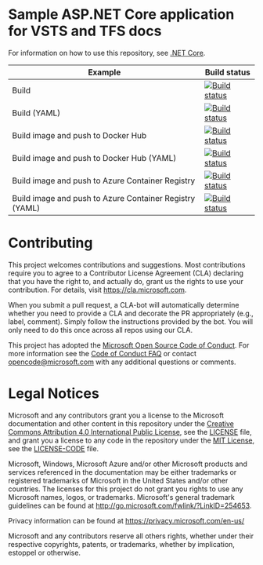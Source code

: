 # Sample ASP.NET Core application for VSTS and TFS docs

For information on how to use this repository, see [.NET Core](https://docs.microsoft.com/vsts/pipelines/languages/dotnet-core).

| Example | Build status |
|---------|--------------|
| Build | [![Build status](https://blgocubs.visualstudio.com/GitHubCheck/_apis/build/status/GitHubCheck-ASP.NETCore-CI?branch=master)](https://blgocubs.visualstudio.com/GitHubCheck/_build/latest?definitionId=18&branch=master)|
| Build (YAML) | [![Build status](https://pipelines-docs.visualstudio.com/docs/_apis/build/status/dotnetcore/dotnetcore-yaml)](https://pipelines-docs.visualstudio.com/docs/_build/latest?definitionId=2) |
| Build image and push to Docker Hub | [![Build status](https://pipelines-docs.visualstudio.com/docs/_apis/build/status/dotnetcore/dotnetcore-dockerhub)](https://pipelines-docs.visualstudio.com/docs/_build/latest?definitionId=3) |
| Build image and push to Docker Hub (YAML) | [![Build status](https://pipelines-docs.visualstudio.com/docs/_apis/build/status/dotnetcore/dotnetcore-dockerhub-yaml)](https://pipelines-docs.visualstudio.com/docs/_build/latest?definitionId=4) |
| Build image and push to Azure Container Registry | [![Build status](https://pipelines-docs.visualstudio.com/docs/_apis/build/status/dotnetcore/dotnetcore-acr)](https://pipelines-docs.visualstudio.com/docs/_build/latest?definitionId=5) |
| Build image and push to Azure Container Registry (YAML) | [![Build status](https://pipelines-docs.visualstudio.com/docs/_apis/build/status/dotnetcore/dotnetcore-acr-yaml)](https://pipelines-docs.visualstudio.com/docs/_build/latest?definitionId=6) |

# Contributing

This project welcomes contributions and suggestions.  Most contributions require you to agree to a
Contributor License Agreement (CLA) declaring that you have the right to, and actually do, grant us
the rights to use your contribution. For details, visit https://cla.microsoft.com.

When you submit a pull request, a CLA-bot will automatically determine whether you need to provide
a CLA and decorate the PR appropriately (e.g., label, comment). Simply follow the instructions
provided by the bot. You will only need to do this once across all repos using our CLA.

This project has adopted the [Microsoft Open Source Code of Conduct](https://opensource.microsoft.com/codeofconduct/).
For more information see the [Code of Conduct FAQ](https://opensource.microsoft.com/codeofconduct/faq/) or
contact [opencode@microsoft.com](mailto:opencode@microsoft.com) with any additional questions or comments.

# Legal Notices

Microsoft and any contributors grant you a license to the Microsoft documentation and other content
in this repository under the [Creative Commons Attribution 4.0 International Public License](https://creativecommons.org/licenses/by/4.0/legalcode),
see the [LICENSE](LICENSE) file, and grant you a license to any code in the repository under the [MIT License](https://opensource.org/licenses/MIT), see the
[LICENSE-CODE](LICENSE-CODE) file.

Microsoft, Windows, Microsoft Azure and/or other Microsoft products and services referenced in the documentation
may be either trademarks or registered trademarks of Microsoft in the United States and/or other countries.
The licenses for this project do not grant you rights to use any Microsoft names, logos, or trademarks.
Microsoft's general trademark guidelines can be found at http://go.microsoft.com/fwlink/?LinkID=254653.

Privacy information can be found at https://privacy.microsoft.com/en-us/

Microsoft and any contributors reserve all others rights, whether under their respective copyrights, patents,
or trademarks, whether by implication, estoppel or otherwise.
